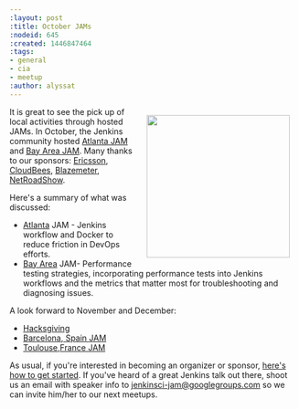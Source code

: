 ```yaml
---
:layout: post
:title: October JAMs
:nodeid: 645
:created: 1446847464
:tags:
- general
- cia
- meetup
:author: alyssat
---
```

<div style="float:right; margin:1em">
<img src="https://jenkins-ci.org/sites/default/files/images/october-jams-image_0.jpeg" width=250/>
</div>

<p>It is great to see the pick up of local activities through hosted JAMs. In October, the Jenkins community hosted <a href="https://www.meetup.com/Atlanta-Jenkins-Meetup/events/225877826/">Atlanta JAM</a> and <a href="https://www.meetup.com/jenkinsmeetup/events/225860998/">Bay Area JAM</a>. Many thanks to our sponsors: <a href="https://www.ericsson.com/">Ericsson</a>, <a href="https://www.cloudbees.com/">CloudBees</a>, <a href="https://blazemeter.com/">Blazemeter</a>, <a href="https://www.netroadshow.com/nrs/wp/default.html">NetRoadShow</a>.</p>

<p>Here's a summary of what was discussed:
<ul>
<li><a href="https://www.meetup.com/Atlanta-Jenkins-Meetup/events/225877826/">Atlanta</a> JAM - Jenkins workflow and Docker to reduce friction in DevOps efforts.</li>
<li><a href="https://www.meetup.com/jenkinsmeetup/events/225860998/">Bay Area</a> JAM- Performance testing strategies, incorporating performance tests into Jenkins workflows and the metrics that matter most for troubleshooting and diagnosing issues.</li></ul></p>

<p>A look forward to November and December:
<ul>
<li><a href="https://wiki.jenkins-ci.org/display/JENKINS/Hacksgiving+2015">Hacksgiving</a></li>
<li><a href="https://www.meetup.com/Barcelona-Jenkins-Area-Meetup/">Barcelona, Spain JAM</a></li>
<li><a href="https://www.meetup.com/Toulouse-Jenkins-Area-Meetup/events/226522484/?eventId=226522484">Toulouse,France JAM</a></li></ul></p>

<p>As usual, if you're interested in becoming an organizer or sponsor, <a href="https://wiki.jenkins-ci.org/display/JENKINS/Jenkins+Area+Meetup">here's how to get started</a>.  If you've heard of a great Jenkins talk out there, shoot us an email with speaker info to <a href="mailto:jenkinsci-jam@googlegroups.com">jenkinsci-jam@googlegroups.com</a> so we can invite him/her to our next meetups.</p>
